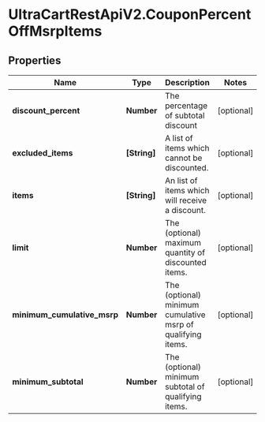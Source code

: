 # UltraCartRestApiV2.CouponPercentOffMsrpItems

## Properties

Name | Type | Description | Notes
------------ | ------------- | ------------- | -------------
**discount_percent** | **Number** | The percentage of subtotal discount | [optional] 
**excluded_items** | **[String]** | A list of items which cannot be discounted. | [optional] 
**items** | **[String]** | An list of items which will receive a discount. | [optional] 
**limit** | **Number** | The (optional) maximum quantity of discounted items. | [optional] 
**minimum_cumulative_msrp** | **Number** | The (optional) minimum cumulative msrp of qualifying items. | [optional] 
**minimum_subtotal** | **Number** | The (optional) minimum subtotal of qualifying items. | [optional] 


